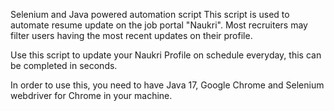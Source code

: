 Selenium and Java powered automation script
This script is used to automate resume update on the job portal "Naukri". Most recruiters may filter users having the most recent updates on their profile.

Use this script to update your Naukri Profile on schedule everyday, this can be completed in seconds.

In order to use this, you need to have Java 17, Google Chrome and Selenium webdriver for Chrome in your machine.
